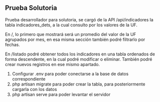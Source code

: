## Prueba Solutoria

Prueba desarrollador para solutoria, se cargó de la API /api/indicadores la tabla indicadores_dets, a la cual consulto por los valores de la UF.

En /, lo primero que mostrará será un promedio del valor de la UF agrupados por mes, en esa misma sección también podré filtrarlo por fechas.

En /listado podré obtener todos los indicadores en una tabla ordenados de forma descendente, en la cual podré modificar o eliminar. También podré crear nuevos registros en ese mismo apartado.

1. Configurar .env para poder conectarse a la base de datos correspondiente
2. php artisan migrate para poder crear la tabla, para posteriormente cargarla con los datos
3. php artisan serve para poder levantar el servidor